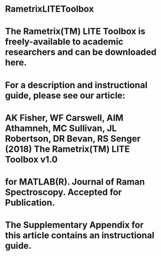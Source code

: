 # RametrixLITEToolbox

# The Rametrix(TM) LITE Toolbox is freely-available to academic researchers and can be downloaded here.  
# For a description and instructional guide, please see our article:

# AK Fisher, WF Carswell, AIM Athamneh, MC Sullivan, JL Robertson, DR Bevan, RS Senger (2018) The Rametrix(TM) LITE Toolbox v1.0 
# for MATLAB(R). Journal of Raman Spectroscopy. Accepted for Publication.

# The Supplementary Appendix for this article contains an instructional guide.
